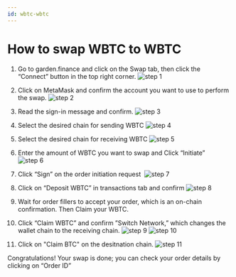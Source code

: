 ```yaml
---
id: wbtc-wbtc
---
```


# How to swap WBTC to WBTC
1. Go to garden.finance and click on the Swap tab, then click the “Connect” button in the top right corner.
![step 1](../../images/guide-wbtc-wbtc-1.png)

2. Click on MetaMask and confirm the account you want to use to perform the swap.
![step 2](../../images/guide-wbtc-wbtc-2.png)


3. Read the sign-in message and confirm. 
![step 3](../../images/guide-wbtc-wbtc-3.png)


4. Select the desired chain for sending WBTC
![step 4](../../images/guide-wbtc-wbtc-4.png)


5. Select the desired chain for receiving WBTC
![step 5](../../images/guide-wbtc-wbtc-5.png)


6. Enter the amount of WBTC you want to swap and Click “Initiate”
![step 6](../../images/guide-wbtc-wbtc-6.png)


7. Click “Sign” on the order initiation request  
![step 7](../../images/guide-wbtc-wbtc-7.png)


8. Click on “Deposit WBTC” in transactions tab and confirm 
![step 8](../../images/guide-wbtc-wbtc-8.png)


9. Wait for order fillers to accept your order, which is an on-chain confirmation. Then Claim your WBTC.

90. Click “Claim WBTC” and confirm ”Switch Network,” which changes the wallet chain to the receiving chain.
![step 9](../../images/guide-wbtc-wbtc-9.png)
![step 10](../../images/guide-wbtc-wbtc-10.png)



11. Click on "Claim BTC" on the desitnation chain. 
![step 11](../../images/guide-wbtc-wbtc-11.png)


Congratulations! Your swap is done; you can check your order details by clicking on “Order ID”
